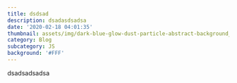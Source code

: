 ```yaml
---
title: dsdsad
description: dsadasdsadsa
date: '2020-02-18 04:01:35'
thumbnail: assets/img/dark-blue-glow-dust-particle-abstract-background_35672-1414.jpg
category: Blog
subcategory: JS
background: '#FFF'
---
```

dsadsadsadsa
